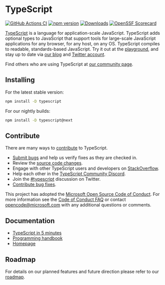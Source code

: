 # TypeScript

[![GitHub Actions CI](https://github.com/microsoft/TypeScript/workflows/CI/badge.svg)](https://github.com/microsoft/TypeScript/actions?query=workflow%3ACI)
[![npm version](https://badge.fury.io/js/typescript.svg)](https://www.npmjs.com/package/typescript)
[![Downloads](https://img.shields.io/npm/dm/typescript.svg)](https://www.npmjs.com/package/typescript)
[![OpenSSF Scorecard](https://api.securityscorecards.dev/projects/github.com/microsoft/TypeScript/badge)](https://api.securityscorecards.dev/projects/github.com/microsoft/TypeScript)

[TypeScript](https://www.typescriptlang.org/) is a language for application-scale JavaScript.
TypeScript adds optional types to JavaScript that support tools for large-scale JavaScript
applications for any browser, for any host, on any OS. TypeScript compiles to readable,
standards-based JavaScript. Try it out at the [playground](https://www.typescriptlang.org/play/),
and stay up to date via [our blog](https://blogs.msdn.microsoft.com/typescript)
and [Twitter account](https://twitter.com/typescript).

Find others who are using TypeScript
at [our community page](https://www.typescriptlang.org/community/).

## Installing

For the latest stable version:

```bash
npm install -D typescript
```

For our nightly builds:

```bash
npm install -D typescript@next
```

## Contribute

There are many ways
to [contribute](https://github.com/microsoft/TypeScript/blob/main/CONTRIBUTING.md) to TypeScript.

* [Submit bugs](https://github.com/microsoft/TypeScript/issues) and help us verify fixes as they are
  checked in.
* Review the [source code changes](https://github.com/microsoft/TypeScript/pulls).
* Engage with other TypeScript users and developers
  on [StackOverflow](https://stackoverflow.com/questions/tagged/typescript).
* Help each other in the [TypeScript Community Discord](https://discord.gg/typescript).
* Join the [#typescript](https://twitter.com/search?q=%23TypeScript) discussion on Twitter.
* [Contribute bug fixes](https://github.com/microsoft/TypeScript/blob/main/CONTRIBUTING.md).

This project has adopted
the [Microsoft Open Source Code of Conduct](https://opensource.microsoft.com/codeofconduct/). For
more information see
the [Code of Conduct FAQ](https://opensource.microsoft.com/codeofconduct/faq/) or
contact [opencode@microsoft.com](mailto:opencode@microsoft.com)
with any additional questions or comments.

## Documentation

* [TypeScript in 5 minutes](https://www.typescriptlang.org/docs/handbook/typescript-in-5-minutes.html)
* [Programming handbook](https://www.typescriptlang.org/docs/handbook/intro.html)
* [Homepage](https://www.typescriptlang.org/)

## Roadmap

For details on our planned features and future direction please refer to
our [roadmap](https://github.com/microsoft/TypeScript/wiki/Roadmap).
